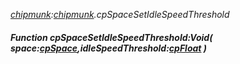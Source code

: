 _[chipmunk](../../modules/chipmunk/chipmunk-module.md):[chipmunk](../../modules/chipmunk/chipmunk-module.md).cpSpaceSetIdleSpeedThreshold_
##### Function cpSpaceSetIdleSpeedThreshold:Void( space:[cpSpace](../../modules/chipmunk/chipmunk-cpspace.md),idleSpeedThreshold:[cpFloat](../../modules/chipmunk/chipmunk-cpfloat.md) )
